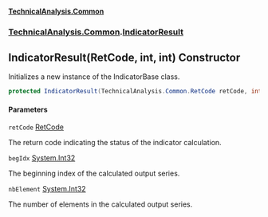 #### [TechnicalAnalysis\.Common](Atypical.TechnicalAnalysis.Common.md 'Atypical\.TechnicalAnalysis\.Common')
### [TechnicalAnalysis\.Common](Atypical.TechnicalAnalysis.Common.md#TechnicalAnalysis.Common 'TechnicalAnalysis\.Common').[IndicatorResult](IndicatorResult.md 'TechnicalAnalysis\.Common\.IndicatorResult')

## IndicatorResult\(RetCode, int, int\) Constructor

Initializes a new instance of the IndicatorBase class\.

```csharp
protected IndicatorResult(TechnicalAnalysis.Common.RetCode retCode, int begIdx, int nbElement);
```
#### Parameters

<a name='TechnicalAnalysis.Common.IndicatorResult.IndicatorResult(TechnicalAnalysis.Common.RetCode,int,int).retCode'></a>

`retCode` [RetCode](RetCode.md 'TechnicalAnalysis\.Common\.RetCode')

The return code indicating the status of the indicator calculation\.

<a name='TechnicalAnalysis.Common.IndicatorResult.IndicatorResult(TechnicalAnalysis.Common.RetCode,int,int).begIdx'></a>

`begIdx` [System\.Int32](https://docs.microsoft.com/en-us/dotnet/api/System.Int32 'System\.Int32')

The beginning index of the calculated output series\.

<a name='TechnicalAnalysis.Common.IndicatorResult.IndicatorResult(TechnicalAnalysis.Common.RetCode,int,int).nbElement'></a>

`nbElement` [System\.Int32](https://docs.microsoft.com/en-us/dotnet/api/System.Int32 'System\.Int32')

The number of elements in the calculated output series\.